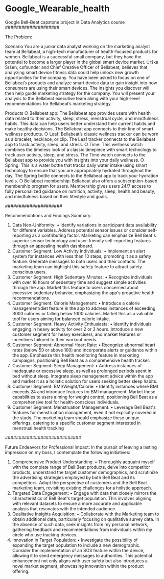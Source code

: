 # Google_Wearable_health
Google Bell-Beat capstone project in Data Analytics course
####################

The Problem:  

Scenario
You are a junior data analyst working on the marketing analyst team at Bellabeat, a high-tech manufacturer of health-focused products for women. Bellabeat is a successful small company, but they have the potential to become a larger player in the global smart device market. Urška Sršen, cofounder and Chief Creative Officer of Bellabeat, believes that analyzing smart device fitness data could help unlock new growth opportunities for the company. You have been asked to focus on one of Bellabeat’s products and analyze smart device data to gain insight into how consumers are using their smart devices. The insights you discover will then help guide marketing strategy for the company. You will present your analysis to the Bellabeat executive team along with your high-level recommendations for Bellabeat’s marketing strategy. 

Products
○ Bellabeat app: The Bellabeat app provides users with health data related to their activity, sleep, stress, menstrual cycle, and mindfulness habits. This data can help users better understand their current habits and make healthy decisions. The Bellabeat app connects to their line of smart wellness products.
○ Leaf: Bellabeat’s classic wellness tracker can be worn as a bracelet, necklace, or clip. The Leaf tracker connects to the Bellabeat app to track activity, sleep, and stress.
○ Time: This wellness watch combines the timeless look of a classic timepiece with smart technology to track user activity, sleep, and stress. The Time watch connects to the Bellabeat app to provide you with insights into your daily wellness.
○ Spring: This is a water bottle that tracks daily water intake using smart technology to ensure that you are appropriately hydrated throughout the day. The Spring bottle connects to the Bellabeat app to track your hydration levels.
○ Bellabeat membership: Bellabeat also offers a subscription-based membership program for users. Membership gives users 24/7 access to fully personalized guidance on nutrition, activity, sleep, health and beauty, and mindfulness based on their lifestyle and goals.

#####################


Recommendations and Findings Summary:
1.	Data Non-Uniformity:
•	Identify variations in participant data availability for different variables. Address potential sensor issues or consider self-reporting as a contributing factor. Marketing can emphasize Bell Beat's superior sensor technology and user-friendly self-reporting features through an appealing health dashboard.
2.	Customer Segment: Low Activity Individuals:
•	Implement an alert system for instances with less than 10 steps, promoting it as a safety feature. Generate messages to both users and their contacts. The marketing team can highlight this safety feature to attract safety-conscious users.
3.	Customer Segment: High Sedentary Minutes:
•	Recognize individuals with over 16 hours of sedentary time and suggest simple activities through the app. Market this feature to users concerned about excessive sedentary behavior, emphasizing the app's proactive health recommendations.
4.	Customer Segment: Calorie Management:
•	Introduce a calorie management/diet feature in the app to address instances of exceeding 3000 calories or falling below 1000 calories. Market this as a valuable tool for users aiming for balanced calorie intake.
5.	Customer Segment: Heavy Activity Enthusiasts:
•	Identify individuals engaging in heavy activity for over 2 or 3 hours. Introduce a new customer segment for heavy exercisers, and market features or incentives tailored to their workout needs.
6.	Customer Segment: Abnormal Heart Rate:
•	Recognize abnormal heart rates (below 50 or above 100) and incorporate alerts or guidance within the app. Emphasize this health monitoring feature in marketing campaigns, positioning Bell Beat as a comprehensive health tracker.
7.	Customer Segment: Sleep Management:
•	Address instances of inadequate or excessive sleep, as well as prolonged periods spent in bed without sleep. Integrate sleep management advice within the app and market it as a holistic solution for users seeking better sleep habits.
8.	Customer Segment: BMI/Weight/Calorie:
•	Identify instances where BMI exceeds 24 and introduce features for BMI management. Market these capabilities to users aiming for weight control, positioning Bell Beat as a comprehensive tool for health-conscious individuals.
9.	Customer Segment: Menstruation Management:
•	Leverage Bell Beat's features for menstruation management, even if not explicitly covered in the study. The marketing team should emphasize these unique offerings, catering to a specific customer segment interested in menstrual health tracking


############################

Future Endeavors for Professional Impact:
In the pursuit of leaving a lasting impression on my boss, I contemplate the following initiatives:
1.	Comprehensive Product Understanding:
•	Thoroughly acquaint myself with the complete range of Bell Beat products, delve into competitor products, understand the target customer demographics, and scrutinize the advertising strategies employed by both Bell Beat and its competitors. Adopt the perspective of customers and the Bell Beat marketing team, revisiting existing challenges for a holistic approach.
2.	Targeted Data Engagement:
•	Engage with data that closely mirrors the characteristics of Bell Beat's target population. This involves aligning with relevant datasets to ensure a more accurate and applicable analysis that resonates with the intended audience.
3.	Qualitative Insights Acquisition:
•	Collaborate with the Marketing team to obtain additional data, particularly focusing on qualitative survey data. In the absence of such data, seek insights from my personal network, gathering feedback and recommendations from individuals within my circle who use tracking devices.
4.	Innovation in Target Population:
•	Investigate the possibility of expanding the target population to include a new demographic. Consider the implementation of an SOS feature within the device, allowing it to send emergency messages to authorities. This potential enhancement not only aligns with user safety but also introduces a novel market segment, showcasing innovation within the product offering.



